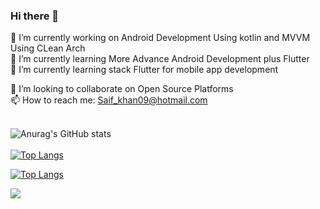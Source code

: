 ### Hi there 👋
🔭 I’m currently working on Android Development Using kotlin and MVVM Using CLean  Arch </br>
🌱 I’m currently learning More Advance Android Development plus Flutter </br>
🌱 I’m currently learning stack Flutter for mobile app development </br>

👯 I’m looking to collaborate on Open Source Platforms</br>
📫 How to reach me: Saif_khan09@hotmail.com</br>
</br>


![Anurag's GitHub stats](https://github-readme-stats.vercel.app/api?username=SaaifKhan&show_icons=true&theme=radical)
</br>
</br>
[![Top Langs](https://github-readme-stats.vercel.app/api/top-langs/?username=SaaifKhan&layout=compact)](https://github.com/SaaifKhan/github-readme-stats)






<!--
**SaaifKhan/saaifkhan** is a ✨ _special_ ✨ repository because its `README.md` (this file) appears on your GitHub profile.

Here are some ideas to get you started:

- 🔭 I’m currently working on Android Development Using kotlin and MVVM
- 🌱 I’m currently learning More Advance Android Development plus Doing Some Flutter Tutorials
- 👯 I’m looking to collaborate on Open Source Platforms
- 🤔 I’m looking for help with ...
- 💬 Ask me about ...
- 📫 How to reach me: Saif_khan09@hotmail.com
- 😄 Pronouns: ...
- ⚡ Fun fact: ...
-->

[![Top Langs](https://github-readme-stats.vercel.app/api/top-langs/?username=SaaifKhan&layout=compact)](https://github.github.com/SaaifKhan/github-readme-stats)



![](https://komarev.com/ghpvc/?username=SaaifKhan)
